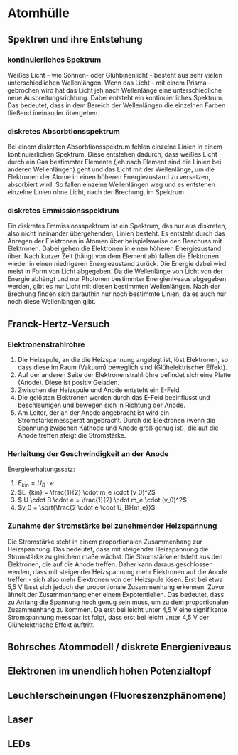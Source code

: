 # Atomhülle

## Spektren und ihre Entstehung

### kontinuierliches Spektrum

Weißes Licht - wie Sonnen- oder Glühbinenlicht - besteht aus sehr vielen unterschiedlichen Wellenlängen. Wenn das Licht - mit einem Prisma - gebrochen wird hat das Licht jeh nach Wellenlänge eine unterschiedliche neue Ausbreitungsrichtung. Dabei entsteht ein kontinuierliches Spektrum. Das bedeutet, dass in dem Bereich der Wellenlängen die einzelnen Farben fließend ineinander übergehen.

### diskretes Absorbtionsspektrum

Bei einem diskreten Absorbtionsspektrum fehlen einzelne Linien in einem kontinuierlichen Spektrum. Diese entstehen dadurch, dass weißes Licht durch ein Gas bestimmter Elemente (jeh nach Element sind die Linien bei anderen Wellenlängen) geht und das Licht mit der Wellenlänge, um die Elektronen der Atome in einen höheren Energiezustand zu versetzen, absorbiert wird. So fallen einzelne Wellenlängen weg und es entstehen einzelne Linien ohne Licht, nach der Brechung, im Spektrum.

### diskretes Emmissionsspektrum

Ein diskretes Emmissionsspektrum ist ein Spektrum, das nur aus diskreten, also nicht ineinander übergehenden, Linien besteht. Es entsteht durch das Anregen der Elektronen in Atomen über beispielsweise den Beschuss mit Elektronen. Dabei gehen die Elektronen in einen höheren Energiezustand über. Nach kurzer Zeit (hängt von dem Element ab) fallen die Elektronen wieder in einen niedrigeren Energiezustand zurück. Die Energie dabei wird meist in Form von Licht abgegeben. Da die Wellenlänge von Licht von der Energie abhängt und nur Photonen bestimmter Energieniveaus abgegeben werden, gibt es nur Licht mit diesen bestimmten Wellenlängen. Nach der Brechung finden sich daraufhin nur noch bestimmte Linien, da es auch nur noch diese Wellenlängen gibt.

## Franck-Hertz-Versuch

### Elektronenstrahlröhre

1. Die Heizspule, an die die Heizspannung angelegt ist, löst Elektronen, so dass diese im Raum (Vakuum) beweglich sind (Glühelektrischer Effekt).
2. Auf der anderen Seite der Elektronenstrahlröhre befindet sich eine Platte (Anode). Diese ist positiv Geladen.
3. Zwischen der Heizspule und Anode entsteht ein E-Feld.
4. Die gelösten Elektronen werden durch das E-Feld beeinflusst und beschleunigen und bewegen sich in Richtung der Anode.
5. Am Leiter, der an der Anode angebracht ist wird ein Stromstärkemessgerät angebracht. Durch die Elektronen (wenn die Spannung zwischen Kathode und Anode groß genug ist), die auf die Anode treffen steigt die Stromstärke.

### Herleitung der Geschwindigkeit an der Anode

Energieerhaltungssatz:

1. $E_{kin} = U_B \cdot e$
2. $E_{kin} = \frac{1}{2} \cdot m_e \cdot (v_0)^2$
3. $ U \cdot B \cdot e = \frac{1}{2} \cdot m_e \cdot (v_0)^2$
4. $v_0 = \sqrt{\frac{2 \cdot e \cdot U_B}{m_e}}$

### Zunahme der Stromstärke bei zunehmender Heizspannung

Die Stromstärke steht in einem proportionalen Zusammenhang zur Heizspannung. Das bedeutet, dass mit steigender Heizspannung die Stromstärke zu gleichem maße wächst. Die Stromstärke entsteht aus den Elektronen, die auf die Anode treffen. Daher kann daraus geschlossen werden, dass mit steigender Heizspannung mehr Elektronen auf die Anode treffen - sich also mehr Elektronen von der Heizspule lösen. Erst bei etwa 5,5 V lässt sich jedoch der proportionale Zusammenhang erkennen. Zuvor ähnelt der Zusammenhang eher einem Expotentiellen. Das bedeutet, dass zu Anfang die Spannung hoch genug sein muss, um zu dem proportionalen Zusammenhang zu kommen. Da erst bei leicht unter 4,5 V eine signifikante Stromspannung messbar ist folgt, dass erst bei leicht unter 4,5 V der Glühelektrische Effekt auftritt.

## Bohrsches Atommodell / diskrete Energieniveaus

## Elektronen im unendlich hohen Potenzialtopf

## Leuchterscheinungen (Fluoreszenzphänomene)

## Laser

## LEDs
